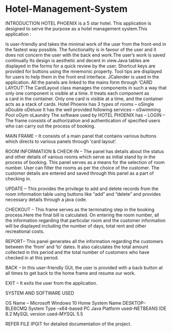 # Hotel-Management-System
 INTRODUCTION
HOTEL PHOENIX is a 5 star hotel. This application is designed to serve the purpose as a hotel management system.This application :

Is user-friendly and takes the minimal work of the user from the front-end in the fastest way possible.
The functionality is in favour of the user and it does not concern the user with the back end work.The user’s work is saved continually 
Its design is aesthetic and decent in view.Java tables are displayed in the forms for a quick review by the user.
Shortcut keys are provided for buttons using the mnemonic property.
Tool tips are displayed for users to help them in the front end interface.
JCalender is used in the application.
All the panels are linked to the mains form through ‘CARD LAYOUT’.The CardLayout class manages the components in such a way that only one component is visible at a time. It treats each component as a card in the container. Only one card is visible at a time, and the container acts as a stack of cards.
Hotel Phoenix has 3 types of rooms –
 oSingle
 oDouble
 oDeluxe
It has the well provided following services –
oSwimming Pool
oGym
oLaundry
The software used by HOTEL PHOENIX has –
LOGIN – 
The frame consists of authorization and authentication of specified users who can carry out the process of booking.

MAIN FRAME – 
It consists of a main panel that contains various buttons which directs to various panels through ‘card layout’.

ROOM INFORMATION & CHECK-IN –
The panel has details about the status and other details of various rooms which serve as initial stand by in the process of booking. This panel serves as a means for the selection of room number. User can filter the rooms as per the choice of the customer.
The customer details are entered and saved through this panel as a part of checking in.

UPDATE –
This provides the privilege to add and delete records from the room information table using buttons like “add” and “delete” and provides necessary details through a java code.

CHECKOUT –
This frame serves as the terminating step in the booking process.Here the final bill is calculated.
On entering the room number, all the information regarding that particular room and the customer information will be displayed including the number of days, total rent and other recreational costs.

REPORT–
This panel generates all the information regarding the customers between the ‘from’ and ‘to’ dates.
It also calculates the total amount collected in this period and the total number of customers who have checked in at this period.

BACK –
In this user-friendly GUI, the user is provided with a back button at all times to get back to the home frame and resume our work.

EXIT –
It exits the user from the application.










SYSTEM AND SOFTWARE USED

OS Name – Microsoft Windows 10 Home
System Name DESKTOP–BLE6CMQ
System Type –x64-based PC
Java Platform used–NETBEANS IDE 8.2
MySQL version used–MYSQL 5.5






REFER FILE IPGIT for detailed documentation of the project.
